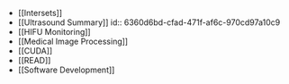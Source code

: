 - [[Intersets]]
- [[Ultrasound Summary]]
  id:: 6360d6bd-cfad-471f-af6c-970cd97a10c9
- [[HIFU Monitoring]]
- [[Medical Image Processing]]
- [[CUDA]]
- [[READ]]
- [[Software Development]]